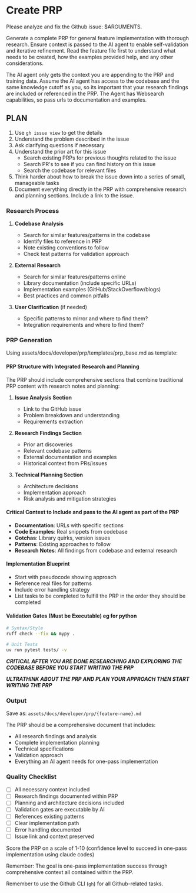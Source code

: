# Create PRP

Please analyze and fix the Github issue: $ARGUMENTS.

Generate a complete PRP for general feature implementation with thorough research. Ensure context is passed to the AI agent to enable self-validation and iterative refinement. Read the feature file first to understand what needs to be created, how the examples provided help, and any other considerations.

The AI agent only gets the context you are appending to the PRP and training data. Assume the AI agent has access to the codebase and the same knowledge cutoff as you, so its important that your research findings are included or referenced in the PRP. The Agent has Websearch capabilities, so pass urls to documentation and examples.

## PLAN

1. Use `gh issue view` to get the details
2. Understand the problem described in the issue
3. Ask clarifying questions if necessary
4. Understand the prior art for this issue
   - Search existing PRPs for previous thoughts related to the issue
   - Search PR's to see if you can find history on this issue
   - Search the codebase for relevant files
5. Think harder about how to break the issue down into a series of small, manageable tasks
6. Document everything directly in the PRP with comprehensive research and planning sections. Include a link to the issue.

### Research Process

1. **Codebase Analysis**

   - Search for similar features/patterns in the codebase
   - Identify files to reference in PRP
   - Note existing conventions to follow
   - Check test patterns for validation approach

2. **External Research**

   - Search for similar features/patterns online
   - Library documentation (include specific URLs)
   - Implementation examples (GitHub/StackOverflow/blogs)
   - Best practices and common pitfalls

3. **User Clarification** (if needed)
   - Specific patterns to mirror and where to find them?
   - Integration requirements and where to find them?

### PRP Generation

Using assets/docs/developer/prp/templates/prp_base.md as template:

#### PRP Structure with Integrated Research and Planning

The PRP should include comprehensive sections that combine traditional PRP content with research notes and planning:

1. **Issue Analysis Section**

   - Link to the GitHub issue
   - Problem breakdown and understanding
   - Requirements extraction

2. **Research Findings Section**

   - Prior art discoveries
   - Relevant codebase patterns
   - External documentation and examples
   - Historical context from PRs/issues

3. **Technical Planning Section**
   - Architecture decisions
   - Implementation approach
   - Risk analysis and mitigation strategies

#### Critical Context to Include and pass to the AI agent as part of the PRP

- **Documentation**: URLs with specific sections
- **Code Examples**: Real snippets from codebase
- **Gotchas**: Library quirks, version issues
- **Patterns**: Existing approaches to follow
- **Research Notes**: All findings from codebase and external research

#### Implementation Blueprint

- Start with pseudocode showing approach
- Reference real files for patterns
- Include error handling strategy
- List tasks to be completed to fulfill the PRP in the order they should be completed

#### Validation Gates (Must be Executable) eg for python

```bash
# Syntax/Style
ruff check --fix && mypy .

# Unit Tests
uv run pytest tests/ -v
```

**_CRITICAL AFTER YOU ARE DONE RESEARCHING AND EXPLORING THE CODEBASE BEFORE YOU START WRITING THE PRP_**

**_ULTRATHINK ABOUT THE PRP AND PLAN YOUR APPROACH THEN START WRITING THE PRP_**

### Output

Save as: `assets/docs/developer/prp/{feature-name}.md`

The PRP should be a comprehensive document that includes:

- All research findings and analysis
- Complete implementation planning
- Technical specifications
- Validation approach
- Everything an AI agent needs for one-pass implementation

### Quality Checklist

- [ ] All necessary context included
- [ ] Research findings documented within PRP
- [ ] Planning and architecture decisions included
- [ ] Validation gates are executable by AI
- [ ] References existing patterns
- [ ] Clear implementation path
- [ ] Error handling documented
- [ ] Issue link and context preserved

Score the PRP on a scale of 1-10 (confidence level to succeed in one-pass implementation using claude codes)

Remember: The goal is one-pass implementation success through comprehensive context all contained within the PRP.

Remember to use the Github CLI (`gh`) for all Github-related tasks.
